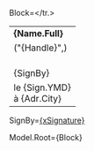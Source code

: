 Block=<table border="0" cellpadding="1" cellspacing="1" style="width:300px"><tr><td><strong>{Name.Full}</strong></td></tr><tr><td>("{Handle}",)</td></tr><tr><td><br>{SignBy}</td></tr><tr><td>le {Sign.YMD}<br>à {Adr.City}</td></tr.></table>
  
SignBy=<u>{xSignature}</u>

Model.Root={Block}
